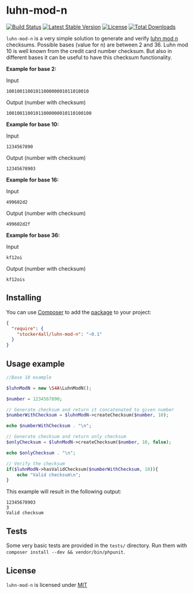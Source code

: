 # luhn-mod-n

[![Build Status](https://travis-ci.org/stocker4all/luhn-mod-n.svg?branch=master)](https://travis-ci.org/stocker4all/luhn-mod-n) [![Latest Stable Version](https://poser.pugx.org/stocker4all/luhn-mod-n/version)](https://packagist.org/packages/stocker4all/luhn-mod-n) [![License](https://poser.pugx.org/stocker4all/luhn-mod-n/license)](https://packagist.org/packages/stocker4all/luhn-mod-n) [![Total Downloads](https://poser.pugx.org/stocker4all/luhn-mod-n/downloads.png)](https://packagist.org/packages/stocker4all/luhn-mod-n)

`luhn-mod-n` is a very simple solution to generate and verify [luhn mod n](https://en.wikipedia.org/wiki/Luhn_mod_N_algorithm) checksums. Possible bases (value for n) are between 2 and 36.
Luhn mod 10 is well known from the credit card number checksum. But also in different bases it can be useful to have this checksum functionality.

**Example for base 2:**

Input
```
1001001100101100000001011010010
```

Output (number with checksum)

```
10010011001011000000010110100100
```

**Example for base 10:**

Input
```
1234567890
```

Output (number with checksum)

```
12345678903
```

**Example for base 16:**

Input
```
499602d2
```

Output (number with checksum)

```
499602d2f
```

**Example for base 36:**

Input
```
kf12oi
```

Output (number with checksum)

```
kf12ois
```

## Installing

You can use [Composer](http://getcomposer.org/) to add the [package](https://packagist.org/packages/stocker4all/swift-html-image) to your project:

```json
{
  "require": {
    "stocker4all/luhn-mod-n": "~0.1"
  }
}
```

## Usage example

```php
//Base 10 example

$luhnModN = new \S4A\LuhnModN();

$number = 1234567890;

// Generate checksum and return it concatenated to given number
$numberWithChecksum = $luhnModN->createChecksum($number, 10);

echo $numberWithChecksum . "\n";

// Generate checksum and return only checksum
$onlyChecksum = $luhnModN->createChecksum($number, 10, false);

echo $onlyChecksum . "\n";

// Verify the checksum
if($luhnModN->hasValidChecksum($numberWithChecksum, 10)){
    echo "Valid checksum\n";
}
```

This example will result in the following output:

```
12345678903
3
Valid checksum
```

## Tests

Some very basic tests are provided in the `tests/` directory. Run them with `composer install --dev && vendor/bin/phpunit`.

## License

`luhn-mod-n` is licensed under [MIT](LICENSE.md)